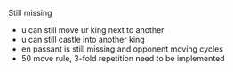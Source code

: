 Still missing

* u can still move ur king next to another
* u can still castle into another king
* en passant is still missing and opponent moving cycles
* 50 move rule, 3-fold repetition need to be implemented